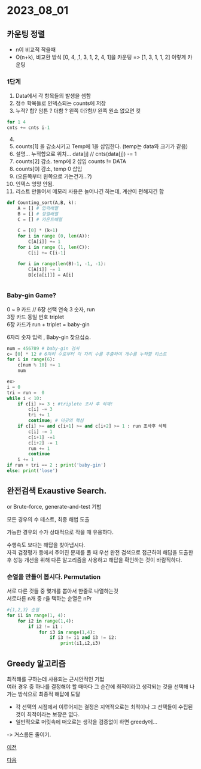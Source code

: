 # 2023_08_01

## 카운팅 정렬
- n이 비교적 작을때
- O(n+k), 비교환 방식
[0, 4, ,1, 3, 1, 2, 4, 1]을 카운팅
=> [1, 3, 1, 1, 2] 이렇게 카운팅
### 1단계
1. Data에서 각 항목들의 발생을 셈함
2. 정수 학목들로 인덱스되는 counts에 저장 
3. 누적? 합? 암튼 ? 더함 ? 왼쪽 더?함// 왼쪽 원소 없으면 컷
 ```py
for 1 4
cnts += cnts i-1
```
4.
5. counts[1] 을 감소시키고 Temp에 1을 삽입한다. (temp는 data와 크기가 같음)
5. 설명...  누적합으로 위치... data[j] // cnts(data[j]) -= 1 
6. counts[2] 감소. temp에 2 삽입
counts != DATA
7. counts[0] 감소, temp 0 삽입
8. (오른쪽부터 왼쪽으로 가는건가...?)
9. 인덱스 엉망 안됨.
10. 리스트 만들어서 메모리 사용은 늘어나긴 하는데, 계산이 편해지긴 함
```py
def Counting_sort(A,B, k):
    A = [] # 입력배열
    B = [] # 정렬배열
    C = [] # 카운트배열
    
    C = [0] * (k+1)
    for i in range (0, len(A)):
        C[A[i]] += 1
    for i in range (1, len(C)):
        C[i] += C[i-1]

    for i in range(len(B)-1, -1, -1):
        C[A[i]] -= 1
        B[c[a[i]]] = A[i]



```

### Baby-gin Game? 
0 ~ 9 카드 // 6장 선택 
연속 3 숫자, run  
3장 카드 동일 번호 triplet  
6장 카드가 run + triplet = baby-gin

6자리 숫자 입력 , Baby-gin 찾으십쇼.

```py
num = 456789 # baby-gin 검사 
c= [0] * 12 # 6자리 수로부터 각 자리 수를 추출하여 개수를 누적할 리스트
for i in range(6):
    c[num % 10] += 1
    num 

ex>
i = 0 
tri = run =  0
while i < 10:
    if c[i] >= 3 : #triplete 조사 후 삭제!
        c[i] -= 3
        tri += 1
        continue; # 이곳의 핵심
    if c[i] >= and c[i+1] >= and c[i+2] >= 1 : run 조사후 삭제 
        c[i] -= 1
        c[i+1] -=1
        c[i+2] -= 1
        run += 1
        continue
    i += 1
if run + tri == 2 : print('baby-gin')
else: print('lose')
```


## 완전검색 Exaustive Search.

or Brute-force, generate-and-test 기법

모든 경우의 수 테스트, 최종 해법 도출

가능한 경우의 수가 상대적으로 작을 때 유용하다.
  
수행속도 보다는 해답을 찾아냅시다.  
자격 검정평가 등에서 주어진 문제를 풀 때 우선 완전 검색으로 접근하여 해답을 도출한 후 성능 개선을 위해 다른 알고리즘을 사용하고 해답을 확인하는 것이 바람직하다. 

### 순열을 만들어 봅시다.  Permutation
 
서로 다른 것들 중 몇개를 뽑아서 한줄로 나열하는것  
서로다른 n개 중 r을 택하는 순열은 nPr
```py
#{1,2,3} 순열
for i1 in range(1, 4):
    for i2 in range(1,4):
        if i2 != i1 : 
            for i3 in range(1,4):
                if i3 != i1 and i3 != i2:
                    print(i1,i2,i3)

```
## Greedy 알고리즘
최적해를 구하는데 사용되는 근시안적인 기법  
여러 경우 중 하나를 결정해야 할 때마다 그 순간에 최적이라고 생각되는 것을 선택해 나가는 방식으로 최종적 해답에 도달

- 각 선택의 시점에서 이루어지는 결정은 지역적으로는 최적이나 그 선택들이 수집된 것이 최적이라는 보장은 없다.
-  일반적으로 머릿속에 떠오르는 생각을 검증없이 하면 greedy에...

-> 거스름돈 줄이기. 


[이전](../../2023_07_Jul/2023_07_31/README.md)

[다음](../../2023_08_AGO/2023_08_02/README.md)